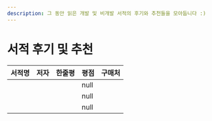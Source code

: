 ```yaml
---
description: 그 동안 읽은 개발 및 비개발 서적의 후기와 추천들을 모아둡니다 :)
---
```


# 서적 후기 및 추천



<table><thead><tr><th>서적명</th><th>저자</th><th>한줄평</th><th data-type="rating" data-max="5">평점</th><th data-type="content-ref">구매처</th></tr></thead><tbody><tr><td></td><td></td><td></td><td>null</td><td></td></tr><tr><td></td><td></td><td></td><td>null</td><td></td></tr><tr><td></td><td></td><td></td><td>null</td><td></td></tr></tbody></table>

